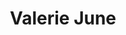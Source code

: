 ---
title: "Valerie June"
summary: "American singer, songwriter and multi-instrumentalist from Memphis, Tennessee, USA. Daughter of , sister of and ."
image: "valerie-june.jpg"
apple_music_artist_url: "https://music.apple.com/gb/artist/valerie-june/313040471"
wikipedia_url: "none"
---
